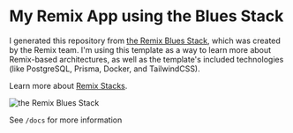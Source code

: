 # My Remix App using the Blues Stack

I generated this repository from [the Remix Blues Stack](https://github.com/remix-run/blues-stack), which was created by the Remix team. I'm using this template as a way to learn more about Remix-based architectures, as well as the template's included technologies (like PostgreSQL, Prisma, Docker, and TailwindCSS).

Learn more about [Remix Stacks](https://remix.run/stacks).

![the Remix Blues Stack](https://repository-images.githubusercontent.com/461012689/37d5bd8b-fa9c-4ab0-893c-f0a199d5012d)

See `/docs` for more information
